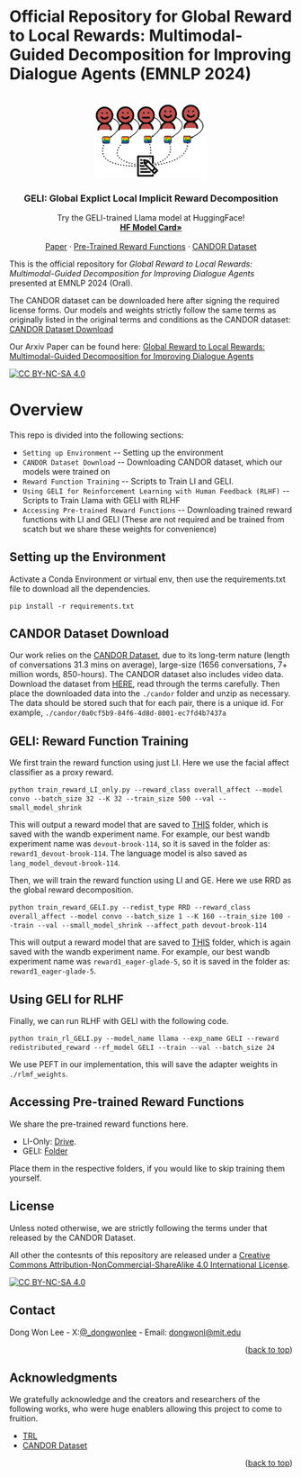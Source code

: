 # Official Repository for Global Reward to Local Rewards: Multimodal-Guided Decomposition for Improving Dialogue Agents (EMNLP 2024)

<br />
<div align="center">
  <a href="https://arxiv.org/pdf/2403.11330">
    <img src="images/main_fig.png" alt="Logo" width="200">
  </a>

  <h3 align="center">GELI: Global Explict Local Implicit Reward Decomposition</h3>

  <p align="center">
    Try the GELI-trained Llama model at HuggingFace!
    <br />
    <a href="https://huggingface.co/dondongwonlee/GELI"><strong>HF Model Card»</strong></a>
    <br />
    <br />
    <a href="https://arxiv.org/pdf/2403.11330">Paper</a>
    ·
    <a href="https://drive.google.com/file/d/1_m8n2gWSo9GV9SDXE1f5H6s-HBUwlT4Y/view?usp=sharing">Pre-Trained Reward Functions</a>
    ·
    <a href="https://www.science.org/doi/10.1126/sciadv.adf3197">CANDOR Dataset</a>
  </p>
</div>

This is the official repository for *Global Reward to Local Rewards: Multimodal-Guided Decomposition for Improving Dialogue Agents* presented at EMNLP 2024 (Oral). 

The CANDOR dataset can be downloaded here after signing the required license forms. Our models and weights strictly follow the same terms as originally listed in the original terms and conditions as the CANDOR dataset: [CANDOR Dataset Download](https://betterup-data-requests.herokuapp.com/)

Our Arxiv Paper can be found here: [Global Reward to Local Rewards: Multimodal-Guided Decomposition for Improving Dialogue Agents](https://arxiv.org/pdf/2403.11330)

 [![CC BY-NC-SA 4.0][cc-by-nc-sa-shield]][cc-by-nc-sa]
 
[cc-by-nc-sa]: http://creativecommons.org/licenses/by-nc-sa/4.0/
[cc-by-nc-sa-image]: https://licensebuttons.net/l/by-nc-sa/4.0/88x31.png
[cc-by-nc-sa-shield]: https://img.shields.io/badge/License-CC%20BY--NC--SA%204.0-lightgrey.svg

# Overview

This repo is divided into the following sections:

* `Setting up Environment` -- Setting up the environment 
* `CANDOR Dataset Download` -- Downloading CANDOR dataset, which our models were trained on 
* `Reward Function Training` -- Scripts to Train LI and GELI. 
* `Using GELI for Reinforcement Learning with Human Feedback (RLHF)` -- Scripts to Train Llama with GELI with RLHF
* `Accessing Pre-trained Reward Functions` -- Downloading trained reward functions with LI and GELI (These are not required and be trained from scatch but we share these weights for convenience)



## Setting up the Environment

Activate a Conda Environment or virtual env, then use the requirements.txt file to download all the dependencies.
```
pip install -r requirements.txt
```

## CANDOR Dataset Download

Our work relies on the [CANDOR Dataset](https://www.science.org/doi/10.1126/sciadv.adf3197), due to its long-term nature (length of conversations 31.3 mins on average), large-size (1656 conversations, 7+ million words, 850-hours). The CANDOR dataset also includes video data. Download the dataset from [HERE](https://betterup-data-requests.herokuapp.com/), read through the terms carefully. Then place the downloaded data into the `./candor` folder and unzip as necessary. The data should be stored such that for each pair, there is a unique id. For example, `./candor/0a0cf5b9-84f6-4d8d-8001-ec7fd4b7437a`

## GELI: Reward Function Training

We first train the reward function using just LI. Here we use the facial affect classifier as a proxy reward. 

```
python train_reward_LI_only.py --reward_class overall_affect --model convo --batch_size 32 --K 32 --train_size 500 --val --small_model_shrink
```

This will output a reward model that are saved to [THIS](https://github.com/dondongwon/GELI/tree/main/SINGLE_INDEX_reward_function_convo_overall_affect_contra_False_shrink_False_curriculum_False_curriculum_exposureFalse) folder, which is saved with the wandb experiment name.  For example, our best wandb experiment name was `devout-brook-114`, so it is saved in the folder as: `reward1_devout-brook-114`. The language model is also saved as `lang_model_devout-brook-114`. 

Then, we will train the reward function using LI and GE. Here we use RRD as the global reward decomposition. 

```
python train_reward_GELI.py --redist_type RRD --reward_class overall_affect --model convo --batch_size 1 --K 160 --train_size 100 --train --val --small_model_shrink --affect_path devout-brook-114
```
This will output a reward model that are saved to [THIS](https://github.com/dondongwon/GELI/tree/main/visual_feedback_baselines_convo_overall_affect_baseline_RRD_K_160) folder, which is again saved with the wandb experiment name.  For example, our best wandb experiment name was `reward1_eager-glade-5`, so it is saved in the folder as: `reward1_eager-glade-5`.  

## Using GELI for RLHF

Finally, we can run RLHF with GELI with the following code.

```
python train_rl_GELI.py --model_name llama --exp_name GELI --reward redistributed_reward --rf_model GELI --train --val --batch_size 24
```
We use PEFT in our implementation, this will save the adapter weights in `./rlmf_weights`. 

## Accessing Pre-trained Reward Functions

We share the pre-trained reward functions here.

- LI-Only: [Drive](https://drive.google.com/file/d/1_m8n2gWSo9GV9SDXE1f5H6s-HBUwlT4Y/view?usp=sharing). 
- GELI: [Folder](https://github.com/dondongwon/GELI/tree/main/visual_feedback_baselines_convo_overall_affect_baseline_RRD_K_160)

Place them in the respective folders, if you would like to skip training them yourself. 




<!-- LICENSE -->
## License

Unless noted otherwise, we are strictly following the terms under that released by the CANDOR Dataset. 

All other the contesnts of this repository are released under a [Creative Commons Attribution-NonCommercial-ShareAlike 4.0 International License][cc-by-nc-sa].

[![CC BY-NC-SA 4.0][cc-by-nc-sa-image]][cc-by-nc-sa]



<!-- CONTACT -->
## Contact

Dong Won Lee - X:[@_dongwonlee](https://twitter.com/_dongwonlee) - Email: dongwonl@mit.edu

<p align="right">(<a href="#readme-top">back to top</a>)</p>



<!-- ACKNOWLEDGMENTS -->
## Acknowledgments

We gratefully acknowledge and the creators and researchers of the following works, who were huge enablers allowing this project to come to fruition. 

* [TRL](https://github.com/huggingface/trl)
* [CANDOR Dataset](https://www.science.org/doi/10.1126/sciadv.adf3197)

<p align="right">(<a href="#readme-top">back to top</a>)</p>



